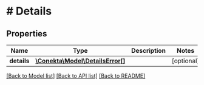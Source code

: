 # # Details

## Properties

Name | Type | Description | Notes
------------ | ------------- | ------------- | -------------
**details** | [**\Conekta\Model\DetailsError[]**](DetailsError.md) |  | [optional]

[[Back to Model list]](../../README.md#models) [[Back to API list]](../../README.md#endpoints) [[Back to README]](../../README.md)
